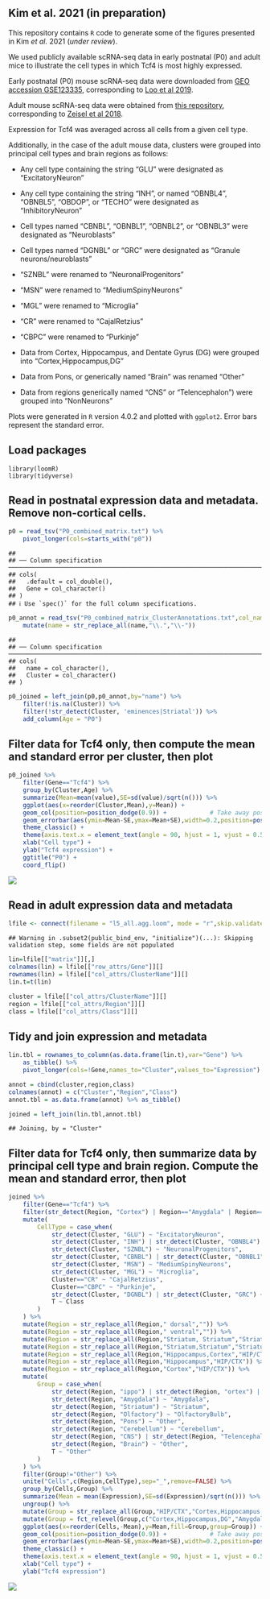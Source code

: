 
## Kim et al. 2021 (in preparation)

This repository contains `R` code to generate some of the figures
presented in Kim *et al.* 2021 (*under review*).

We used publicly available scRNA-seq data in early postnatal (P0) and
adult mice to illustrate the cell types in which Tcf4 is most highly
expressed.

Early postnatal (P0) mouse scRNA-seq data were downloaded from [GEO
accession
GSE123335](https://www.ncbi.nlm.nih.gov/geo/query/acc.cgi?acc=GSE123335),
corresponding to [Loo et
al 2019](https://www.nature.com/articles/s41467-018-08079-9).

Adult mouse scRNA-seq data were obtained from [this
repository](http://mousebrain.org/downloads.html), corresponding to
[Zeisel et
al 2018](https://www.cell.com/cell/fulltext/S0092-8674\(18\)30789-X).

Expression for Tcf4 was averaged across all cells from a given cell
type.

Additionally, in the case of the adult mouse data, clusters were grouped
into principal cell types and brain regions as follows:

  - Any cell type containing the string “GLU” were designated as
    “ExcitatoryNeuron”

  - Any cell type containing the string “INH”, or named “OBNBL4”,
    “OBNBL5”, “OBDOP”, or “TECHO” were designated as
    “InhibitoryNeuron”

  - Cell types named “CBNBL”, “OBNBL1”, “OBNBL2”, or “OBNBL3” were
    designated as “Neuroblasts”

  - Cell types named “DGNBL” or “GRC” were designated as “Granule
    neurons/neuroblasts”

  - “SZNBL” were renamed to “NeuronalProgenitors”

  - “MSN” were renamed to “MediumSpinyNeurons”

  - “MGL” were renamed to “Microglia”

  - “CR” were renamed to “CajalRetzius”

  - “CBPC” were renamed to “Purkinje”

  - Data from Cortex, Hippocampus, and Dentate Gyrus (DG) were grouped
    into “Cortex,Hippocampus,DG”

  - Data from Pons, or generically named “Brain” was renamed “Other”

  - Data from regions generically named “CNS” or “Telencephalon”) were
    grouped into “NonNeurons”

Plots were generated in `R` version 4.0.2 and plotted with `ggplot2`.
Error bars represent the standard error.

## Load packages

    library(loomR)
    library(tidyverse)

## Read in postnatal expression data and metadata. Remove non-cortical cells.

``` r
p0 = read_tsv("P0_combined_matrix.txt") %>% 
    pivot_longer(cols=starts_with("p0"))
```

    ## 
    ## ── Column specification ──────────────────────────────────────────────────────────────────────────────────────────────────────────────
    ## cols(
    ##   .default = col_double(),
    ##   Gene = col_character()
    ## )
    ## ℹ Use `spec()` for the full column specifications.

``` r
p0_annot = read_tsv("P0_combined_matrix_ClusterAnnotations.txt",col_names=c("name","Cluster"),skip=1) %>%
    mutate(name = str_replace_all(name,"\\.","\\-"))
```

    ## 
    ## ── Column specification ──────────────────────────────────────────────────────────────────────────────────────────────────────────────
    ## cols(
    ##   name = col_character(),
    ##   Cluster = col_character()
    ## )

``` r
p0_joined = left_join(p0,p0_annot,by="name") %>%
    filter(!is.na(Cluster)) %>%
    filter(!str_detect(Cluster, 'eminences|Striatal')) %>%
    add_column(Age = "P0")
```

## Filter data for Tcf4 only, then compute the mean and standard error per cluster, then plot

``` r
p0_joined %>%
    filter(Gene=="Tcf4") %>%
    group_by(Cluster,Age) %>%
    summarize(Mean=mean(value),SE=sd(value)/sqrt(n())) %>%
    ggplot(aes(x=reorder(Cluster,Mean),y=Mean)) +
    geom_col(position=position_dodge(0.9)) +            # Take away position parameter to default to stacked bars
    geom_errorbar(aes(ymin=Mean-SE,ymax=Mean+SE),width=0.2,position=position_dodge(0.9)) +  
    theme_classic() + 
    theme(axis.text.x = element_text(angle = 90, hjust = 1, vjust = 0.5)) +
    xlab("Cell type") +
    ylab("Tcf4 expression") +
    ggtitle("P0") +
    coord_flip()
```

![](./Figures/postnatal_barplot-1.png)<!-- -->

## Read in adult expression data and metadata

``` r
lfile <- connect(filename = "l5_all.agg.loom", mode = "r",skip.validate=T)
```

    ## Warning in .subset2(public_bind_env, "initialize")(...): Skipping validation step, some fields are not populated

``` r
lin=lfile[["matrix"]][,]
colnames(lin) = lfile[["row_attrs/Gene"]][]
rownames(lin) = lfile[["col_attrs/ClusterName"]][]
lin.t=t(lin)

cluster = lfile[["col_attrs/ClusterName"]][]
region = lfile[["col_attrs/Region"]][]
class = lfile[["col_attrs/Class"]][]
```

## Tidy and join expression and metadata

``` r
lin.tbl = rownames_to_column(as.data.frame(lin.t),var="Gene") %>% 
    as_tibble() %>%
    pivot_longer(cols=!Gene,names_to="Cluster",values_to="Expression")

annot = cbind(cluster,region,class)
colnames(annot) = c("Cluster","Region","Class")
annot.tbl = as.data.frame(annot) %>% as_tibble()

joined = left_join(lin.tbl,annot.tbl)
```

    ## Joining, by = "Cluster"

## Filter data for Tcf4 only, then summarize data by principal cell type and brain region. Compute the mean and standard error, then plot

``` r
joined %>%
    filter(Gene=="Tcf4") %>%
    filter(str_detect(Region, "Cortex") | Region=="Amygdala" | Region=="Telencephalon" | Region=="CNS" | Region=="Dentate gyrus" | str_detect(Region, "Hippocampus") | Region=="Olfactory bulb" | Region=="Brain" | str_detect(Region, "Cerebellum") | str_detect(Region, "Striatum")) %>%
    mutate(
        CellType = case_when(
            str_detect(Cluster, "GLU") ~ "ExcitatoryNeuron",
            str_detect(Cluster, "INH") | str_detect(Cluster, "OBNBL4") | str_detect(Cluster, "OBNBL5") | str_detect(Cluster, "OBDOP") | Cluster=="TECHO" ~ "InhibitoryNeuron",
            str_detect(Cluster, "SZNBL") ~ "NeuronalProgenitors",
            str_detect(Cluster, "CBNBL") | str_detect(Cluster, "OBNBL1") | str_detect(Cluster, "OBNBL2") | str_detect(Cluster, "OBNBL3") ~ "Neuroblasts",
            str_detect(Cluster, "MSN") ~ "MediumSpinyNeurons",
            str_detect(Cluster, "MGL") ~ "Microglia",
            Cluster=="CR" ~ "CajalRetzius",
            Cluster=="CBPC" ~ "Purkinje",
            str_detect(Cluster, "DGNBL") | str_detect(Cluster, "GRC") ~ "Granule neurons/neuroblasts",
            T ~ Class
        )
    ) %>%
    mutate(Region = str_replace_all(Region," dorsal","")) %>%
    mutate(Region = str_replace_all(Region," ventral","")) %>%
    mutate(Region = str_replace_all(Region,"Striatum, Striatum","Striatum")) %>%
    mutate(Region = str_replace_all(Region,"Striatum,Striatum","Striatum")) %>%
    mutate(Region = str_replace_all(Region,"Hippocampus,Cortex","HIP/CTX")) %>%
    mutate(Region = str_replace_all(Region,"Hippocampus","HIP/CTX")) %>%
    mutate(Region = str_replace_all(Region,"Cortex","HIP/CTX")) %>%
    mutate(
        Group = case_when(
            str_detect(Region, "ippo") | str_detect(Region, "ortex") | str_detect(Region, "entate") | str_detect(Region, "HIP/CTX") ~ "Cortex,Hippocampus,DG",
            str_detect(Region, "Amygdala") ~ "Amygdala",
            str_detect(Region, "Striatum") ~ "Striatum",
            str_detect(Region, "Olfactory") ~ "OlfactoryBulb",
            str_detect(Region, "Pons") ~ "Other",
            str_detect(Region, "Cerebellum") ~ "Cerebellum",
            str_detect(Region, "CNS") | str_detect(Region, "Telencephalon") ~ "NonNeurons",
            str_detect(Region, "Brain") ~ "Other",
            T ~ "Other"
        )
    ) %>%
    filter(Group!="Other") %>%
    unite("Cells",c(Region,CellType),sep="_",remove=FALSE) %>%
    group_by(Cells,Group) %>%
    summarize(Mean = mean(Expression),SE=sd(Expression)/sqrt(n())) %>%
    ungroup() %>%
    mutate(Group = str_replace_all(Group,"HIP/CTX","Cortex,Hippocampus,DG")) %>%
    mutate(Group = fct_relevel(Group,c("Cortex,Hippocampus,DG","Amygdala","OlfactoryBulb","Cerebellum","Striatum","NonNeurons"))) %>%
    ggplot(aes(x=reorder(Cells,-Mean),y=Mean,fill=Group,group=Group)) +
    geom_col(position=position_dodge(0.9)) +            # Take away position parameter to default to stacked bars
    geom_errorbar(aes(ymin=Mean-SE,ymax=Mean+SE),width=0.2,position=position_dodge(0.9)) +  
    theme_classic() + 
    theme(axis.text.x = element_text(angle = 90, hjust = 1, vjust = 0.5)) +
    xlab("Cell type") +
    ylab("Tcf4 expression")
```

![](./Figures/adult_barplot-1.png)<!-- -->
